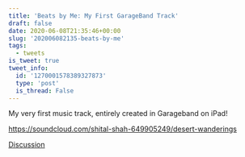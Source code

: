 ```yaml
---
title: 'Beats by Me: My First GarageBand Track'
draft: false
date: 2020-06-08T21:35:46+00:00
slug: '202006082135-beats-by-me'
tags:
  - tweets
is_tweet: true
tweet_info:
  id: '1270001578389327873'
  type: 'post'
  is_thread: False
---
```




My very first music track, entirely created in Garageband on iPad!

<https://soundcloud.com/shital-shah-649905249/desert-wanderings>

[Discussion](https://x.com/sytelus/status/1270001578389327873)

